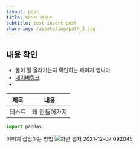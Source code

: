 ```yaml
---
layout: post
title: 테스트 콘텐츠
subtitle: test insert post
share-img: /assets/img/path_2.jpg
---
```


<!-- cover-img: /assets/img/path_2.jpg -->
## 내용 확인
* 글이 잘 올라가는지 확인하는 페이지 입니다
* [네이버링크](http://www.naver.com)
* 
|제목|내용|
|--|--|
| 테스트 | 왜 안들어가지 |

```python
import pandas
```

이미지 삽입하는 방법
![화면 캡처 2021-12-07 092045](https://user-images.githubusercontent.com/89623096/144960201-b4a48e79-dfbe-42a5-926e-5a5eb4263a1e.png)
